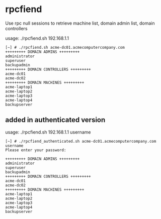 # rpcfiend
Use rpc null sessions to retrieve machine list, domain admin list, domain controllers

usage: ./rpcfiend.sh 192.168.1.1

```
[~] # ./rpcfiend.sh acme-dc01.acmecomputercompany.com
+++++++++ DOMAIN ADMINS +++++++++
administrator
superuser
backupadmin
+++++++++ DOMAIN CONTROLLERS +++++++++
acme-dc01
acme-dc02
+++++++++ DOMAIN MACHINES +++++++++
acme-laptop1
acme-laptop2
acme-laptop3
acme-laptop4
backupserver

```

## added in authenticated version
usage: ./rpcfiend.sh 192.168.1.1 username
```
[~] # ./rpcfiend_authenticated.sh acme-dc01.acmecomputercompany.com username
Please enter your password:

+++++++++ DOMAIN ADMINS +++++++++
administrator
superuser
backupadmin
+++++++++ DOMAIN CONTROLLERS +++++++++
acme-dc01
acme-dc02
+++++++++ DOMAIN MACHINES +++++++++
acme-laptop1
acme-laptop2
acme-laptop3
acme-laptop4
backupserver
```
